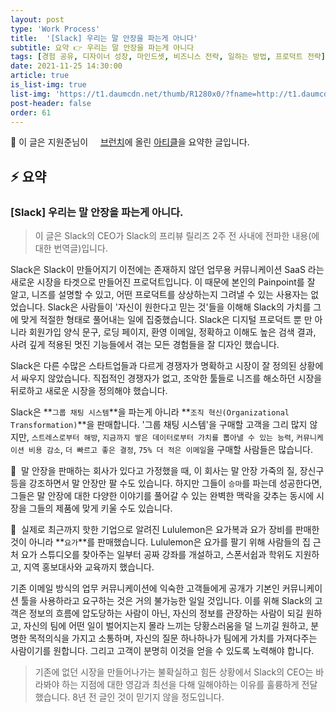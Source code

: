 ```yaml
---
layout: post
type: 'Work Process'
title:  '[Slack] 우리는 말 안장을 파는게 아니다'
subtitle: 요약 👉 우리는 말 안장을 파는게 아니다
tags: [경험 공유, 디자이너 성장, 마인드셋, 비즈니스 전략, 일하는 방법, 프로덕트 전략]
date: 2021-11-25 14:30:00
article: true
is_list-img: true
list-img: 'https://t1.daumcdn.net/thumb/R1280x0/?fname=http://t1.daumcdn.net/brunch/service/user/3SO/image/yUxs4m5Ut2LZ8mUXp8gDIushUhc'
post-header: false
order: 61
---
```


<p class="text-gray">
 🔗 이 글은 지원준님이 <a href='https://brunch.co.kr/@wjchee/' target='blank' rel='nofollow' id='outlink1' onclick='clickedOutlink(outlink1)'><img src='https://www.google.com/s2/favicons?sz=64&domain=https://brunch.co.kr/' style='display:inline; height: 1em; position: relative; bottom: -2px; margin-right: 2px;'>브런치</a>에 올린 <a href='https://brunch.co.kr/@wjchee/3' target='blank' rel='nofollow' id='outlink2' onclick='clickedOutlink(outlink2)'>아티클</a>을 요약한 글입니다.
</p>

## ⚡️ 요약

### [Slack] 우리는 말 안장을 파는게 아니다.

> 이 글은 Slack의 CEO가 Slack의 프리뷰 릴리즈 2주 전 사내에 전파한 내용(에 대한 번역글)입니다.

Slack은 Slack이 만들어지기 이전에는 존재하지 않던 업무용 커뮤니케이션 SaaS 라는 새로운 시장을 타겟으로 만들어진 프로덕트입니다. 이 때문에 본인의 Painpoint를 잘 알고, 니즈를 설명할 수 있고, 어떤 프로덕트를 상상하는지 그려낼 수 있는 사용자는 없었습니다. Slack은 사람들이 '자신이 원한다고 믿는 것'들을 이해해 Slack의 가치를 그에 맞게 적절한 형태로 풀어내는 일에 집중했습니다. Slack은 디지털 프로덕트 뿐 만 아니라 회원가입 양식 문구, 로딩 페이지, 환영 이메일, 정확하고 이해도 높은 검색 결과, 사려 깊게 적용된 멋진 기능들에서 겪는 모든 경험들을 잘 디자인 했습니다.

Slack은 다른 수많은 스타트업들과 다르게 경쟁자가 명확하고 시장이 잘 정의된 상황에서 싸우지 않았습니다. 직접적인 경쟁자가 없고, 조악한 툴들로 니즈를 해소하던 시장을 뒤로하고 새로운 시장을 정의해야 했습니다.

Slack은 **`그룹 채팅 시스템`**을 파는게 아니라 **`조직 혁신(Organizational Transformation)`**을 판매합니다. '그룹 채팅 시스템'을 구매할 고객을 그리 많지 않지만, `스트레스로부터 해방`, `지금까지 쌓은 데이터로부터 가치를 뽑아낼 수 있는 능력`, `커뮤니케이션 비용 감소`, `더 빠르고 좋은 결정`, `75% 더 적은 이메일`을 구매할 사람들은 많습니다.

🐴  말 안장을 판매하는 회사가 있다고 가정했을 때, 이 회사는 말 안장 가죽의 질, 장신구 등을 강조하면서 말 안장만 팔 수도 있습니다. 하지만 그들이 `승마`를 파는데 성공한다면, 그들은 말 안장에 대한 다양한 이야기를 풀어갈 수 있는 완벽한 맥락을 갖추는 동시에 시장을 그들의 제품에 맞게 키울 수도 있습니다.

🍋  실제로 최근까지 핫한 기업으로 알려진 Lululemon은 요가복과 요가 장비를 판매한 것이 아니라 **`요가`**를 판매했습니다. Lululemon은 요가를 팔기 위해 사람들의 집 근처 요가 스튜디오를 찾아주는 일부터 공짜 강좌를 개설하고, 스폰서쉽과 학위도 지원하고, 지역 홍보대사와 교육까지 했습니다.

기존 이메일 방식의 업무 커뮤니케이션에 익숙한 고객들에게 공개가 기본인 커뮤니케이션 툴을 사용하라고 요구하는 것은 거의 불가능한 일일 것입니다. 이를 위해 Slack의 고객은 정보의 흐름에 압도당하는 사람이 아닌, 자신의 정보를 관장하는 사람이 되길 원하고, 자신의 팀에 어떤 일이 벌어지는지 몰라 느끼는 당황스러움을 덜 느끼길 원하고, 분명한 목적의식을 가지고 소통하며, 자신의 질문 하나하나가 팀에게 가치를 가져다주는 사람이기를 원합니다. 그리고 고객이 분명히 이것을 얻을 수 있도록 노력해야 합니다.

> 기존에 없던 시장을 만들어나가는 불확실하고 힘든 상황에서 Slack의 CEO는 바라봐야 하는 지점에 대한 영감과 최선을 다해 일해야하는 이유를 훌륭하게 전달했습니다. 8년 전 글인 것이 믿기지 않을 정도입니다.